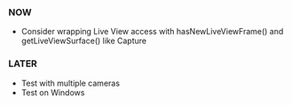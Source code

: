
### NOW
- Consider wrapping Live View access with hasNewLiveViewFrame() and getLiveViewSurface() like Capture

### LATER
- Test with multiple cameras
- Test on Windows
